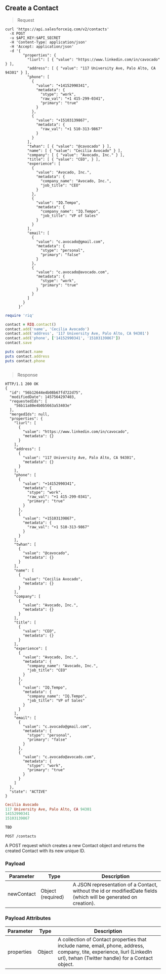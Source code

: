 ## Create a Contact

>Request

```shell
curl 'https://api.salesforceiq.com/v2/contacts'
  -X POST
  -u $API_KEY:$API_SECRET
  -H 'Content-Type: application/json'
  -H 'Accept: application/json'
  -d '{      
        "properties": {
          "liurl": [ { "value": "https://www.linkedin.com/in/cavocado" } ],
          "address": [ { "value": "117 University Ave, Palo Alto, CA 94301" } ],
          "phone": [
            {
              "value": "+14152990341",
              "metadata": {
                "stype": "work",
                "raw_val": "+1 415-299-0341",
                "primary": "true"
              }
            },
            {
              "value": "+15103139867",
              "metadata": {
                "raw_val": "+1 510-313-9867"
              }
            }
          ],
          "twhan": [ { "value": "@cavocado" } ],
          "name": [ { "value": "Cecilia Avocado" } ],
          "company": [ { "value": "Avocado, Inc." } ],
          "title": [ { "value": "CEO", } ],
          "experience": [
            {
              "value": "Avocado, Inc.",
              "metadata": {
                "company_name": "Avocado, Inc.",
                "job_title": "CEO"
              }
            },
            {
              "value": "IQ.Tempo",
              "metadata": {
                "company_name": "IQ.Tempo",
                "job_title": "VP of Sales"
              }
            }
          ],
          "email": [
            {
              "value": "c.avocado@gmail.com",
              "metadata": {
                "stype": "personal",
                "primary": "false"
              }
            },
            {
              "value": "c.avocado@avocado.com",
              "metadata": {
                "stype": "work",
                "primary": "true"
              }
            }
          ]
        }
      }'
```

```ruby
require 'riq'

contact = RIQ.contact()
contact.add('name', 'Cecilia Avocado')
contact.add('address', '117 University Ave, Palo Alto, CA 94301')
contact.add('phone', ['14152990341', '15103139867'])
contact.save

puts contact.name
puts contact.address
puts contact.phone
```

```python
```

>Response

```shell
HTTP/1.1 200 OK
{
  "id": "56b12644e4b08b67fd722d75",
  "modifiedDate": 1457564297403,
  "requestedIds": [
    "56b11a80e4b0b5663a53403e"
  ],
  "mergedIds": null,
  "properties": {
    "liurl": [
      {
        "value": "https://www.linkedin.com/in/cavocado",
        "metadata": {}
      }
    ],
    "address": [
      {
        "value": "117 University Ave, Palo Alto, CA 94301",
        "metadata": {}
      }
    ],
    "phone": [
      {
        "value": "+14152990341",
        "metadata": {
          "stype": "work",
          "raw_val": "+1 415-299-0341",
          "primary": "true"
        }
      },
      {
        "value": "+15103139867",
        "metadata": {
          "raw_val": "+1 510-313-9867"
        }
      }
    ],
    "twhan": [
      {
        "value": "@cavocado",
        "metadata": {}
      }
    ],
    "name": [
      {
        "value": "Cecilia Avocado",
        "metadata": {}
      }
    ],
    "company": [
      {
        "value": "Avocado, Inc.",
        "metadata": {}
      }
    ],
    "title": [
      {
        "value": "CEO",
        "metadata": {}
      }
    ],
    "experience": [
      {
        "value": "Avocado, Inc.",
        "metadata": {
          "company_name": "Avocado, Inc.",
          "job_title": "CEO"
        }
      },
      {
        "value": "IQ.Tempo",
        "metadata": {
          "company_name": "IQ.Tempo",
          "job_title": "VP of Sales"
        }
      }
    ],
    "email": [
      {
        "value": "c.avocado@gmail.com",
        "metadata": {
          "stype": "personal",
          "primary": "false"
        }
      },
      {
        "value": "c.avocado@avocado.com",
        "metadata": {
          "stype": "work",
          "primary": "true"
        }
      }
    ]
  },
  "state": "ACTIVE"
}
```

```ruby
Cecilia Avocado
117 University Ave, Palo Alto, CA 94301
14152990341
15103139867
```

```python
TBD
```
`POST /contacts`

A POST request which creates a new Contact object and returns the created Contact with its new unique ID.

### Payload
Parameter | Type | Description
--------- | ------- | -----------
newContact | Object (required) | A JSON representation of a Contact, without the id or modifiedDate fields (which will be generated on creation).

### Payload Attributes
Parameter | Type | Description
--------- | ------- | -----------
properties | Object | A collection of Contact properties that include name, email, phone, address, company, tite, experience, liurl (LinkedIn url), twhan (Twitter handle) for a Contact object.